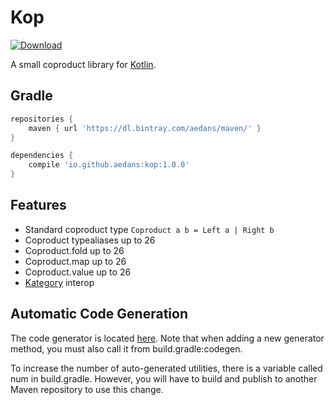 Kop
===

[![Download](https://api.bintray.com/packages/aedans/maven/kop/images/download.svg)](https://bintray.com/aedans/maven/kop/_latestVersion)

A small coproduct library for [Kotlin](http://kotlinlang.org).

Gradle
------

```gradle
repositories {
    maven { url 'https://dl.bintray.com/aedans/maven/' }
}

dependencies {
    compile 'io.github.aedans:kop:1.0.0'
}
```

Features
--------

- Standard coproduct type `Coproduct a b = Left a | Right b`
- Coproduct typealiases up to 26
- Coproduct.fold up to 26
- Coproduct.map up to 26
- Coproduct.value up to 26
- [Kategory](https://github.com/kategory/kategory) interop

Automatic Code Generation
-------------------------

The code generator is located [here](https://github.com/aedans/kop/blob/master/buildSrc/src/main/kotlin/Codegen.kt). 
Note that when adding a new generator method, you must also call 
it from build.gradle:codegen.

To increase the number of auto-generated utilities, there is a variable 
called num in build.gradle. However, you will have to build and
publish to another Maven repository to use this change.
